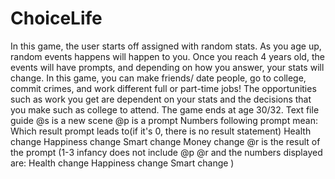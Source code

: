 # ChoiceLife
In this game, the user starts off assigned with random stats. As you age up, random events happens will happen to you. 
Once you reach 4 years old, the events will have prompts, and depending on how you answer, your stats will change. 
In this game, you can make friends/ date people, go to college, commit crimes, and work different full or part-time jobs! 
The opportunities such as work you get are dependent on your stats and the decisions that you make such as college to attend. The game ends at age 30/32. 
Text file guide 
@s is a new scene 
@p is a prompt 
Numbers following prompt mean:
Which result prompt leads to(if it's 0, there is no result statement) 
Health change 
Happiness change 
Smart change 
Money change 
@r is the result of the prompt (1-3 infancy does not include @p @r and the numbers displayed are: Health change Happiness change Smart change )
